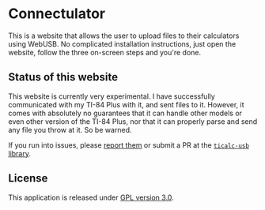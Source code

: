 

# Connectulator

This is a website that allows the user to upload files to their calculators
using WebUSB. No complicated installation instructions, just open the website,
follow the three on-screen steps and you're done.

## Status of this website

This website is currently very experimental. I have successfully communicated
with my TI-84 Plus with it, and sent files to it. However, it comes with
absolutely no guarantees that it can handle other models or even other version
of the TI-84 Plus, nor that it can properly parse and send any file you throw at
it. So be warned.

If you run into issues, please
[report them](https://github.com/Timendus/ticalc-usb/issues/new) or submit a PR
at the [`ticalc-usb` library](https://github.com/Timendus/ticalc-usb).

## License

This application is released under [GPL version 3.0](LICENSE).
